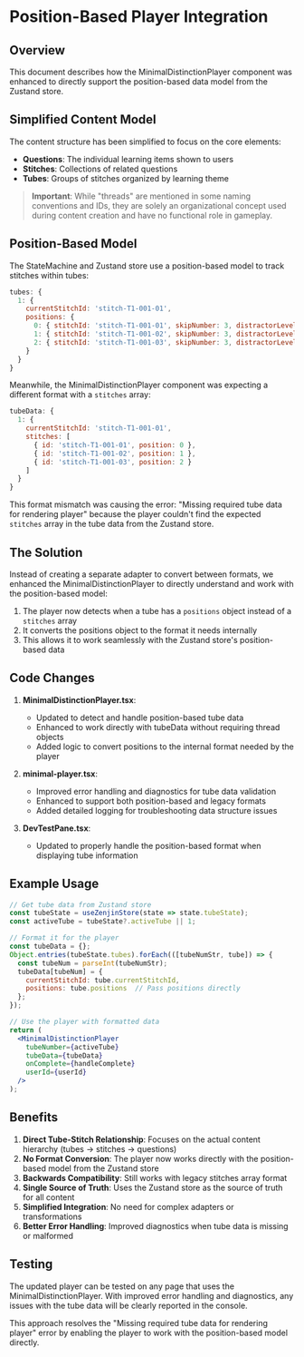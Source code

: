 # Position-Based Player Integration

## Overview

This document describes how the MinimalDistinctionPlayer component was enhanced to directly support the position-based data model from the Zustand store.

## Simplified Content Model

The content structure has been simplified to focus on the core elements:

- **Questions**: The individual learning items shown to users
- **Stitches**: Collections of related questions
- **Tubes**: Groups of stitches organized by learning theme

> **Important**: While "threads" are mentioned in some naming conventions and IDs, they are solely an organizational concept used during content creation and have no functional role in gameplay.

## Position-Based Model

The StateMachine and Zustand store use a position-based model to track stitches within tubes:

```javascript
tubes: {
  1: {
    currentStitchId: 'stitch-T1-001-01',
    positions: {
      0: { stitchId: 'stitch-T1-001-01', skipNumber: 3, distractorLevel: 'L1' },
      1: { stitchId: 'stitch-T1-001-02', skipNumber: 3, distractorLevel: 'L1' },
      2: { stitchId: 'stitch-T1-001-03', skipNumber: 3, distractorLevel: 'L1' }
    }
  }
}
```

Meanwhile, the MinimalDistinctionPlayer component was expecting a different format with a `stitches` array:

```javascript
tubeData: {
  1: {
    currentStitchId: 'stitch-T1-001-01',
    stitches: [
      { id: 'stitch-T1-001-01', position: 0 },
      { id: 'stitch-T1-001-02', position: 1 },
      { id: 'stitch-T1-001-03', position: 2 }
    ]
  }
}
```

This format mismatch was causing the error: "Missing required tube data for rendering player" because the player couldn't find the expected `stitches` array in the tube data from the Zustand store.

## The Solution

Instead of creating a separate adapter to convert between formats, we enhanced the MinimalDistinctionPlayer to directly understand and work with the position-based model:

1. The player now detects when a tube has a `positions` object instead of a `stitches` array
2. It converts the positions object to the format it needs internally
3. This allows it to work seamlessly with the Zustand store's position-based data

## Code Changes

1. **MinimalDistinctionPlayer.tsx**:
   - Updated to detect and handle position-based tube data
   - Enhanced to work directly with tubeData without requiring thread objects
   - Added logic to convert positions to the internal format needed by the player

2. **minimal-player.tsx**:
   - Improved error handling and diagnostics for tube data validation
   - Enhanced to support both position-based and legacy formats
   - Added detailed logging for troubleshooting data structure issues

3. **DevTestPane.tsx**:
   - Updated to properly handle the position-based format when displaying tube information

## Example Usage

```jsx
// Get tube data from Zustand store
const tubeState = useZenjinStore(state => state.tubeState);
const activeTube = tubeState?.activeTube || 1;

// Format it for the player
const tubeData = {};
Object.entries(tubeState.tubes).forEach(([tubeNumStr, tube]) => {
  const tubeNum = parseInt(tubeNumStr);
  tubeData[tubeNum] = {
    currentStitchId: tube.currentStitchId,
    positions: tube.positions  // Pass positions directly
  };
});

// Use the player with formatted data
return (
  <MinimalDistinctionPlayer
    tubeNumber={activeTube}
    tubeData={tubeData}
    onComplete={handleComplete}
    userId={userId}
  />
);
```

## Benefits

1. **Direct Tube-Stitch Relationship**: Focuses on the actual content hierarchy (tubes -> stitches -> questions)
2. **No Format Conversion**: The player now works directly with the position-based model from the Zustand store
3. **Backwards Compatibility**: Still works with legacy stitches array format
4. **Single Source of Truth**: Uses the Zustand store as the source of truth for all content
5. **Simplified Integration**: No need for complex adapters or transformations
6. **Better Error Handling**: Improved diagnostics when tube data is missing or malformed

## Testing

The updated player can be tested on any page that uses the MinimalDistinctionPlayer. With improved error handling and diagnostics, any issues with the tube data will be clearly reported in the console.

This approach resolves the "Missing required tube data for rendering player" error by enabling the player to work with the position-based model directly.